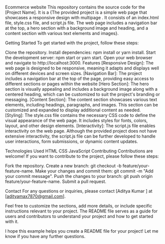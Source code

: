 Ecommerce website
This repository contains the source code for the [Project Name]. It is a {The  provided project is a simple web page that showcases a responsive design with multipage . It consists of an index.html file, style.css file, and script.js file. The web page includes a navigation bar at the top, a hero section with a background image and heading, and a content section with various text elements and images}.



Getting Started
To get started with the project, follow these steps:

Clone the repository.
Install dependencies: npm install or yarn install.
Start the development server: npm start or yarn start.
Open your web browser and navigate to http://localhost:3000.
Features
[Responsive Design]: The web page is designed to be responsive, meaning it adapts and displays well on different devices and screen sizes.
[Navigation Bar]: The project includes a navigation bar at the top of the page, providing easy access to different sections or pages within the website
[Hero Section]: The hero section is visually appealing and includes a background image along with a centered heading, which can be customized to suit the project's branding or messaging.
[Content Section]: The content section showcases various text elements, including headings, paragraphs, and images. This section can be customized and expanded to display additional content as needed.
[Styling]: The style.css file contains the necessary CSS code to define the visual appearance of the web page. It includes styles for fonts, colors, layout, and other design elements.
[Interactivity]: The script.js file enables interactivity on the web page. Although the provided project does not have extensive interactivity, the script.js file can be further developed to handle user interactions, form submissions, or dynamic content updates.

Technologies Used
HTML
CSS
JavaScript
Contributing
Contributions are welcome! If you want to contribute to the project, please follow these steps:

Fork the repository.
Create a new branch: git checkout -b feature/your-feature-name.
Make your changes and commit them: git commit -m "Add your commit message".
Push the changes to your branch: git push origin feature/your-feature-name.
Submit a pull request.


Contact
For any questions or inquiries, please contact [Aditya Kumar ] at [adityamax7870@gmail.com].

Feel free to customize the sections, add more details, or include specific instructions relevant to your project. The README file serves as a guide for users and contributors to understand your project and how to get started with it.

I hope this example helps you create a README file for your project! Let me know if you have any further questions.
